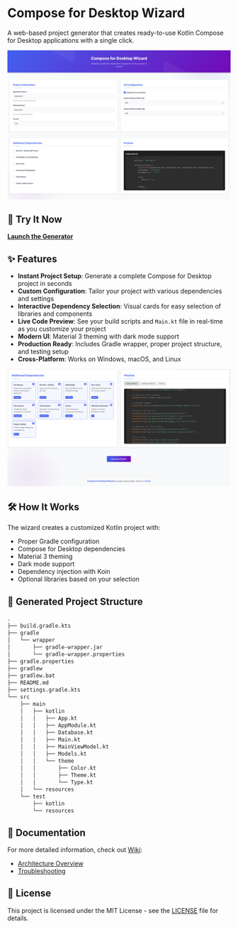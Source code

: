 # Compose for Desktop Wizard

A web-based project generator that creates ready-to-use Kotlin Compose for Desktop applications with a single click.

![Screenshot of Wizard](media/screenshot.png)

## 🚀 Try It Now

**[Launch the Generator](https://zahid4kh.github.io/compose-for-desktop/)**

## ✨ Features

- **Instant Project Setup**: Generate a complete Compose for Desktop project in seconds
- **Custom Configuration**: Tailor your project with various dependencies and settings
- **Interactive Dependency Selection**: Visual cards for easy selection of libraries and components
- **Live Code Preview**: See your build scripts and `Main.kt` file in real-time as you customize your project
- **Modern UI**: Material 3 theming with dark mode support
- **Production Ready**: Includes Gradle wrapper, proper project structure, and testing setup
- **Cross-Platform**: Works on Windows, macOS, and Linux

![Dependency Selection and Live Preview](media/screenshot2.png)

## 🛠️ How It Works

The wizard creates a customized Kotlin project with:

- Proper Gradle configuration
- Compose for Desktop dependencies
- Material 3 theming
- Dark mode support
- Dependency injection with Koin
- Optional libraries based on your selection

## 📁 Generated Project Structure

```text
.
├── build.gradle.kts
├── gradle
│   └── wrapper
│       ├── gradle-wrapper.jar
│       └── gradle-wrapper.properties
├── gradle.properties
├── gradlew
├── gradlew.bat
├── README.md
├── settings.gradle.kts
└── src
    ├── main
    │   ├── kotlin
    │   │   ├── App.kt
    │   │   ├── AppModule.kt
    │   │   ├── Database.kt
    │   │   ├── Main.kt
    │   │   ├── MainViewModel.kt
    │   │   ├── Models.kt
    │   │   └── theme
    │   │       ├── Color.kt
    │   │       ├── Theme.kt
    │   │       └── Type.kt
    │   └── resources
    └── test
        ├── kotlin
        └── resources
```

## 📖 Documentation

For more detailed information, check out [Wiki](https://github.com/zahid4kh/compose-for-desktop/wiki):

- [Architecture Overview](https://github.com/zahid4kh/compose-for-desktop/wiki/Architecture)
- [Troubleshooting](https://github.com/zahid4kh/compose-for-desktop/wiki/Troubleshooting)

## 📝 License

This project is licensed under the MIT License - see the [LICENSE](LICENSE.txt) file for details.
